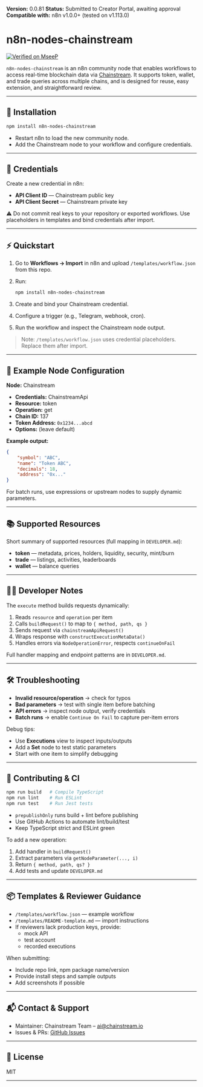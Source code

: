 **Version:** 0.0.81
**Status:** Submitted to Creator Portal, awaiting approval  
**Compatible with:** n8n v1.0.0+ (tested on v1.113.0)

# n8n-nodes-chainstream

[![Verified on MseeP](https://mseep.ai/badge.svg)](https://mseep.ai/app/bd76f121-1c8f-4f5d-9c65-1eac5d81b6af)

`n8n-nodes-chainstream` is an n8n community node that enables workflows to access real-time blockchain data via [Chainstream](https://chainstream.io). It supports token, wallet, and trade queries across multiple chains, and is designed for reuse, easy extension, and straightforward review.

---

## 🚀 Installation

```bash
npm install n8n-nodes-chainstream
```

- Restart n8n to load the new community node.
- Add the Chainstream node to your workflow and configure credentials.

---

## 🔐 Credentials

Create a new credential in n8n:

- **API Client ID** — Chainstream public key
- **API Client Secret** — Chainstream private key

⚠️ Do not commit real keys to your repository or exported workflows. Use placeholders in templates and bind credentials after import.

---

## ⚡ Quickstart

1. Go to **Workflows → Import** in n8n and upload `/templates/workflow.json` from this repo.
2. Run:

   ```bash
   npm install n8n-nodes-chainstream
   ```

3. Create and bind your Chainstream credential.
4. Configure a trigger (e.g., Telegram, webhook, cron).
5. Run the workflow and inspect the Chainstream node output.

> Note: `/templates/workflow.json` uses credential placeholders. Replace them after import.

---

## 🧪 Example Node Configuration

**Node:** Chainstream

- **Credentials:** ChainstreamApi
- **Resource:** token
- **Operation:** get
- **Chain ID:** 137
- **Token Address:** `0x1234...abcd`
- **Options:** (leave default)

**Example output:**

```json
{
	"symbol": "ABC",
	"name": "Token ABC",
	"decimals": 18,
	"address": "0x..."
}
```

For batch runs, use expressions or upstream nodes to supply dynamic parameters.

---

## 📚 Supported Resources

Short summary of supported resources (full mapping in `DEVELOPER.md`):

- **token** — metadata, prices, holders, liquidity, security, mint/burn
- **trade** — listings, activities, leaderboards
- **wallet** — balance queries

---

## 🧑‍💻 Developer Notes

The `execute` method builds requests dynamically:

1. Reads `resource` and `operation` per item
2. Calls `buildRequest()` to map to `{ method, path, qs }`
3. Sends request via `chainstreamApiRequest()`
4. Wraps response with `constructExecutionMetaData()`
5. Handles errors via `NodeOperationError`, respects `continueOnFail`

Full handler mapping and endpoint patterns are in `DEVELOPER.md`.

---

## 🛠️ Troubleshooting

- **Invalid resource/operation** → check for typos
- **Bad parameters** → test with single item before batching
- **API errors** → inspect node output, verify credentials
- **Batch runs** → enable `Continue On Fail` to capture per-item errors

Debug tips:

- Use **Executions** view to inspect inputs/outputs
- Add a **Set** node to test static parameters
- Start with one item to simplify debugging

---

## 🧪 Contributing & CI

```bash
npm run build   # Compile TypeScript
npm run lint    # Run ESLint
npm run test    # Run Jest tests
```

- `prepublishOnly` runs build + lint before publishing
- Use GitHub Actions to automate lint/build/test
- Keep TypeScript strict and ESLint green

To add a new operation:

1. Add handler in `buildRequest()`
2. Extract parameters via `getNodeParameter(..., i)`
3. Return `{ method, path, qs? }`
4. Add tests and update `DEVELOPER.md`

---

## 📦 Templates & Reviewer Guidance

- `/templates/workflow.json` — example workflow
- `/templates/README-template.md` — import instructions
- If reviewers lack production keys, provide:
  - mock API
  - test account
  - recorded executions

When submitting:

- Include repo link, npm package name/version
- Provide install steps and sample outputs
- Add screenshots if possible

---

## 📬 Contact & Support

- Maintainer: Chainstream Team – [ai@chainstream.io](mailto:ai@chainstream.io)
- Issues & PRs: [GitHub Issues](https://github.com/chainstream-io/n8n-nodes-chainstream/issues)

---

## 📄 License

MIT

---
